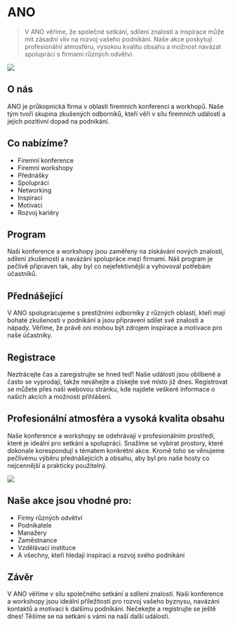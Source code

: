 # ANO


> V ANO věříme, že společné setkání, sdílení znalostí a inspirace může mít zásadní vliv na rozvoj vašeho podnikání. Naše akce poskytují profesionální atmosféru, vysokou kvalitu obsahu a možnost navázat spolupráci s firmami různých odvětví.

![](https://images.unsplash.com/photo-1533129973344-08775b1b21d4?ixlib=rb-1.2.1&ixid=eyJhcHBfaWQiOjEyMDd9&auto=format&fit=crop&w=1350&q=80)

## O nás

ANO je průkopnická firma v oblasti firemních konferencí a workhopů. Naše tým tvoří skupina zkušených odborníků, kteří věří v sílu firemních událostí a jejich pozitivní dopad na podnikání.

## Co nabízíme?

- Firemní konference
- Firemní workshopy
- Přednášky
- Spolupráci
- Networking
- Inspiraci
- Motivaci
- Rozvoj kariéry

## Program

Naši konference a workshopy jsou zaměřeny na získávání nových znalostí, sdílení zkušeností a navázání spolupráce mezi firmami. Náš program je pečlivě připraven tak, aby byl co nejefektivnější a vyhovoval potřebám účastníků.

## Přednášející

V ANO spolupracujeme s prestižními odborníky z různých oblastí, kteří mají bohaté zkušenosti v podnikání a jsou připraveni sdílet své znalosti a nápady. Věříme, že právě oni mohou být zdrojem inspirace a motivace pro naše účastníky.

## Registrace

Neztrácejte čas a zaregistrujte se hned teď! Naše události jsou oblíbené a často se vyprodají, takže neváhejte a získejte své místo již dnes. Registrovat se můžete přes naši webovou stránku, kde najdete veškeré informace o našich akcích a možnosti přihlášení.

## Profesionální atmosféra a vysoká kvalita obsahu

Naše konference a workshopy se odehrávají v profesionálním prostředí, které je ideální pro setkání a spolupráci. Snažíme se vybírat prostory, které dokonale korespondují s tématem konkrétní akce. Kromě toho se věnujeme pečlivému výběru přednášejících a obsahu, aby byl pro naše hosty co nejcennější a prakticky použitelný.

![](https://images.unsplash.com/photo-1506973468497-5bd4db1f6b2a?ixlib=rb-1.2.1&auto=format&fit=crop&w=1350&q=80)

## Naše akce jsou vhodné pro:

- Firmy různých odvětví
- Podnikatele
- Manažery
- Zaměstnance
- Vzdělávací instituce
- A všechny, kteří hledají inspiraci a rozvoj svého podnikání

## Závěr

V ANO věříme v sílu společného setkání a sdílení znalostí. Naši konference a workshopy jsou ideální příležitostí pro rozvoj vašeho byznysu, navázání kontaktů a motivaci k dalšímu podnikání. Nečekejte a registrujte se ještě dnes! Těšíme se na setkání s vámi na naší další události. 